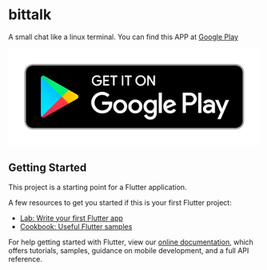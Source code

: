 # bittalk

A small chat like a linux terminal. You can find this APP at [Google Play](https://play.google.com/store/apps/details?id=com.joaoricardocoredutra.bittalk)

![Download](https://raw.githubusercontent.com/jrdutra/EstudandoFlutter/master/JamiltonDamasceno/bittalk/downloadicon.png)


## Getting Started

This project is a starting point for a Flutter application.

A few resources to get you started if this is your first Flutter project:

- [Lab: Write your first Flutter app](https://flutter.dev/docs/get-started/codelab)
- [Cookbook: Useful Flutter samples](https://flutter.dev/docs/cookbook)

For help getting started with Flutter, view our
[online documentation](https://flutter.dev/docs), which offers tutorials,
samples, guidance on mobile development, and a full API reference.
